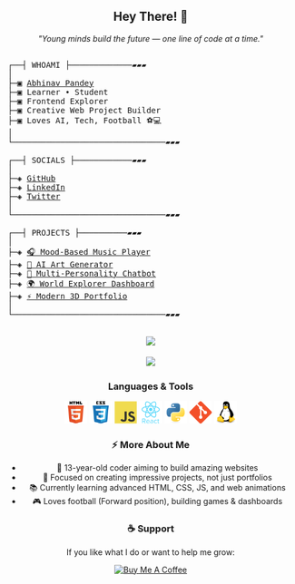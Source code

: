 <div align="center">
  <h2>Hey There! 👋</h2>
  <p><i>"Young minds build the future — one line of code at a time."</i></p>
</div>

<pre>

┌──┤ WHOAMI ├─────────────▰▰▰
│
├─▣ <a href="https://github.com/abhii7104">Abhinav Pandey</a>
├─▣ Learner • Student 
├─▣ Frontend Explorer 
├─▣ Creative Web Project Builder
├─▣ Loves AI, Tech, Football ⚽💻
│
└────────────────────────────────▰▰▰

┌──┤ SOCIALS ├────────────▰▰▰
│
├─◈ <a href="https://github.com/abhii7104">GitHub</a>
├─◈ <a href="https://www.linkedin.com/">LinkedIn</a> <!-- Optional -->
├─◈ <a href="https://twitter.com/">Twitter</a> <!-- Optional -->
│
└────────────────────────────────▰▰▰

┌──┤ PROJECTS ├──────────▰▰▰
│
├─◈ <a href="#">🎧 Mood-Based Music Player</a>
├─◈ <a href="#">🧠 AI Art Generator</a>
├─◈ <a href="#">💬 Multi-Personality Chatbot</a>
├─◈ <a href="#">🌍 World Explorer Dashboard</a>
├─◈ <a href="#">⚡ Modern 3D Portfolio</a>
│
└────────────────────────────────▰▰▰
</pre>

<br>

<div align="center">
  <img src="https://media2.giphy.com/media/v1.Y2lkPTc5MGI3NjExeHdueWdtajRobm9zOGM2cmJqZnNlbnNyOTA3MGowYjVmbndjbHhrNCZlcD12MV9pbnRlcm5hbF9naWZfYnlfaWQmY3Q9Zw/pUVOeIagS1rrqsYQJe/giphy.gif" width="250px">
  <br><br>
  <img src="https://komarev.com/ghpvc/?username=abhinav-pandey" />
</div>

<h3 align="center">Languages & Tools</h3>
<p align="center">
  <a href="#"><img src="https://raw.githubusercontent.com/devicons/devicon/master/icons/html5/html5-original-wordmark.svg" width="40" height="40"/></a>
  <a href="#"><img src="https://raw.githubusercontent.com/devicons/devicon/master/icons/css3/css3-original-wordmark.svg" width="40" height="40"/></a>
  <a href="#"><img src="https://raw.githubusercontent.com/devicons/devicon/master/icons/javascript/javascript-original.svg" width="40" height="40"/></a>
  <a href="#"><img src="https://raw.githubusercontent.com/devicons/devicon/master/icons/react/react-original-wordmark.svg" width="40" height="40"/></a>
  <a href="#"><img src="https://raw.githubusercontent.com/devicons/devicon/master/icons/python/python-original.svg" width="40" height="40"/></a>
  <a href="#"><img src="https://raw.githubusercontent.com/devicons/devicon/master/icons/git/git-original.svg" width="40" height="40"/></a>
  <a href="#"><img src="https://raw.githubusercontent.com/devicons/devicon/master/icons/linux/linux-original.svg" width="40" height="40"/></a>
</p>

<div align="center">
  <h3>⚡ More About Me</h3>
  <ul>
    <li>🚀 13-year-old coder aiming to build amazing websites</li>
    <li>🎯 Focused on creating impressive projects, not just portfolios</li>
    <li>📚 Currently learning advanced HTML, CSS, JS, and web animations</li>
    <li>🎮 Loves football (Forward position), building games & dashboards</li>
  </ul>
</div>

<div align="center">
  <h3>☕ Support</h3>
  <p>If you like what I do or want to help me grow:</p>
  <a href="https://www.buymeacoffee.com/abhinavpandey"><img src="https://cdn.buymeacoffee.com/buttons/v2/default-yellow.png" height="50" width="210" alt="Buy Me A Coffee" /></a>
</div>
